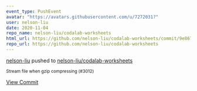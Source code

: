 ```yaml
---
event_type: PushEvent
avatar: "https://avatars.githubusercontent.com/u/7272031?"
user: nelson-liu
date: 2020-11-04
repo_name: nelson-liu/codalab-worksheets
html_url: https://github.com/nelson-liu/codalab-worksheets/commit/9e86748a8e60313d92257c989431e9c6f221c890
repo_url: https://github.com/nelson-liu/codalab-worksheets
---
```


<a href='https://github.com/nelson-liu' target='_blank'>nelson-liu</a> pushed to <a href='https://github.com/nelson-liu/codalab-worksheets' target='_blank'>nelson-liu/codalab-worksheets</a>

<small>Stream file when gzip compressing (#3012)</small>

<a href='https://github.com/nelson-liu/codalab-worksheets/commit/9e86748a8e60313d92257c989431e9c6f221c890' target='_blank'>View Commit</a>